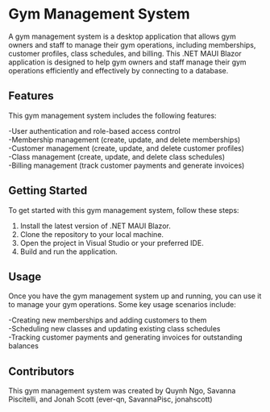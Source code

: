 # Gym Management System

A gym management system is a desktop application that allows gym owners and staff to manage their gym operations, including memberships, customer profiles, class schedules, and billing. This .NET MAUI Blazor application is designed to help gym owners and staff manage their gym operations efficiently and effectively by connecting to a database.

## Features ##

This gym management system includes the following features:

-User authentication and role-based access control <br>
-Membership management (create, update, and delete memberships) <br>
-Customer management (create, update, and delete customer profiles) <br>
-Class management (create, update, and delete class schedules) <br>
-Billing management (track customer payments and generate invoices) <br>

## Getting Started ##

To get started with this gym management system, follow these steps:

1. Install the latest version of .NET MAUI Blazor. <br>
2. Clone the repository to your local machine. <br>
3. Open the project in Visual Studio or your preferred IDE. <br>
4. Build and run the application. <br>

## Usage ##

Once you have the gym management system up and running, you can use it to manage your gym operations. Some key usage scenarios include:

-Creating new memberships and adding customers to them <br>
-Scheduling new classes and updating existing class schedules <br>
-Tracking customer payments and generating invoices for outstanding balances <br>

## Contributors ##

This gym management system was created by Quynh Ngo, Savanna Piscitelli, and Jonah Scott (ever-qn, SavannaPisc, jonahscott)
